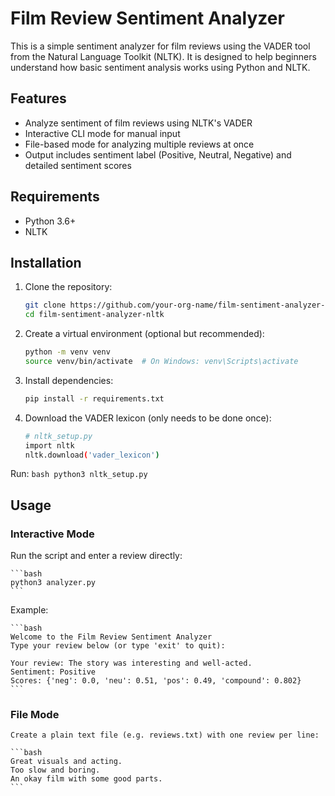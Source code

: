 # Film Review Sentiment Analyzer

This is a simple sentiment analyzer for film reviews using the VADER tool from the Natural Language Toolkit (NLTK). It is designed to help beginners understand how basic sentiment analysis works using Python and NLTK.

## Features

- Analyze sentiment of film reviews using NLTK's VADER
- Interactive CLI mode for manual input
- File-based mode for analyzing multiple reviews at once
- Output includes sentiment label (Positive, Neutral, Negative) and detailed sentiment scores

## Requirements

- Python 3.6+
- NLTK

## Installation

1. Clone the repository:

   ```bash
   git clone https://github.com/your-org-name/film-sentiment-analyzer-nltk.git
   cd film-sentiment-analyzer-nltk
   ```

2. Create a virtual environment (optional but recommended):
    ```bash
    python -m venv venv
    source venv/bin/activate  # On Windows: venv\Scripts\activate
    ```
3. Install dependencies:
    ```bash
    pip install -r requirements.txt
    
    ```
4. Download the VADER lexicon (only needs to be done once):
    ```bash
    # nltk_setup.py
    import nltk
    nltk.download('vader_lexicon')
    ```

Run:
    ```bash
    python3 nltk_setup.py
    ```
## Usage

### Interactive Mode
Run the script and enter a review directly:

    ```bash
    python3 analyzer.py
    ```
Example:

    ```bash
    Welcome to the Film Review Sentiment Analyzer
    Type your review below (or type 'exit' to quit):

    Your review: The story was interesting and well-acted.
    Sentiment: Positive
    Scores: {'neg': 0.0, 'neu': 0.51, 'pos': 0.49, 'compound': 0.802}
    ```

### File Mode
    Create a plain text file (e.g. reviews.txt) with one review per line:

    ```bash
    Great visuals and acting.
    Too slow and boring.
    An okay film with some good parts.
    ```